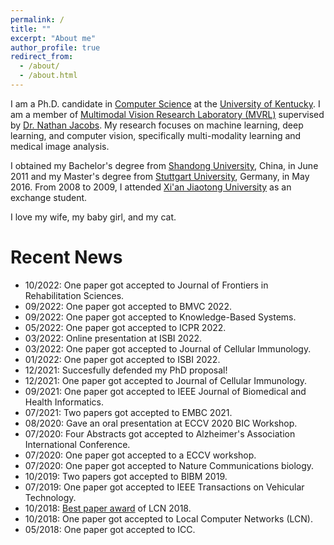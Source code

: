 ```yaml
---
permalink: /
title: ""
excerpt: "About me"
author_profile: true
redirect_from: 
  - /about/
  - /about.html
---
```


I am a Ph.D. candidate in [Computer Science](https://www.engr.uky.edu/research-faculty/departments/computer-science/) at the [University of Kentucky](https://www.uky.edu/). I am a member of [Multimodal Vision Research Laboratory (MVRL)](http://mvrl.cs.uky.edu/) supervised by [Dr. Nathan Jacobs](https://jacobsn.github.io/). My research focuses on machine learning, deep learning, and computer vision, specifically multi-modality learning and medical image analysis.

I obtained my Bachelor's degree from [Shandong University](https://www.en.sdu.edu.cn/), China, in June 2011 and my Master's degree from [Stuttgart University](https://www.uni-stuttgart.de/), Germany, in May 2016. From 2008 to 2009, I attended [Xi'an Jiaotong University](https://edu.liuhua.org.my/en/university/china/xian-jiaotong-university) as an exchange student.

I love my wife, my baby girl, and my cat.


Recent News
======
* 10/2022: One paper got accepted to Journal of Frontiers in Rehabilitation Sciences.
* 09/2022: One paper got accepted to BMVC 2022.
* 09/2022: One paper got accepted to Knowledge-Based Systems.
* 05/2022: One paper got accepted to ICPR 2022.
* 03/2022: Online presentation at ISBI 2022.
* 03/2022: One paper got accepted to Journal of Cellular Immunology.
* 01/2022: One paper got accepted to ISBI 2022.
* 12/2021: Succesfully defended my PhD proposal!
* 12/2021: One paper got accepted to Journal of Cellular Immunology.
* 09/2021: One paper got accepted to IEEE Journal of Biomedical and Health Informatics.
* 07/2021: Two papers got accepted to EMBC 2021.
* 08/2020: Gave an oral presentation at ECCV 2020 BIC Workshop. 
* 07/2020: Four Abstracts got accepted to Alzheimer's Association International Conference.
* 07/2020: One paper got accepted to a ECCV workshop.
* 07/2020: One paper got accepted to Nature Communications biology.
* 10/2019: Two papers got accepted to BIBM 2019.
* 07/2019: One paper got accepted to IEEE Transactions on Vehicular Technology.
* 10/2018: [Best paper award](https://www.ieeelcn.org/Program_awards.html) of LCN 2018.
* 10/2018: One paper got accepted to Local Computer Networks (LCN).
* 05/2018: One paper got accepted to ICC.
